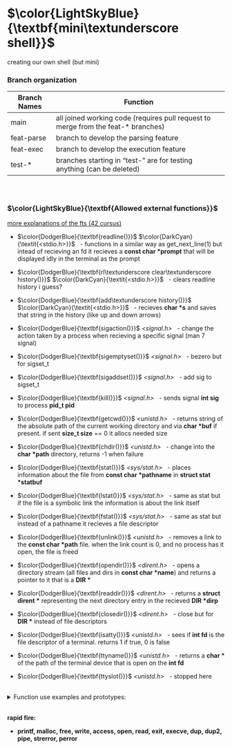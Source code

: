 # $\color{LightSkyBlue}{\textbf{mini\textunderscore shell}}$
creating our own shell (but mini)

### Branch organization
| Branch Names	| Function			|
| --------		| --------			|
| main			| all joined working code (requires pull request to merge from the feat-* branches)|
| feat-parse	| branch to develop the parsing feature		|
| feat-exec		| branch to develop the execution feature	|
| test-*		| branches starting in “test-” are for testing anything (can be deleted)	|

### <br>
### $\color{LightSkyBlue}{\textbf{Allowed external functions}}$

[more explanations of the fts (42 cursus)](https://42-cursus.gitbook.io/guide/rank-03/minishell/functions)

* $\color{DodgerBlue}{\textbf{readline()}}$ $\color{DarkCyan}{\textit{<stdio.h>}}$ &nbsp; - functions in a similar way as get_next_line(1) but intead of recieving an fd it recieves a **const char \*prompt** that will be displayed idly in the terminal as the prompt

* $\color{DodgerBlue}{\textbf{rl\textunderscore clear\textunderscore history()}}$  $\color{DarkCyan}{\textit{<stdio.h>}}$ &nbsp; - clears readline history i guess?

* $\color{DodgerBlue}{\textbf{add\textunderscore history()}}$ $\color{DarkCyan}{\textit{<stdio.h>}}$ &nbsp; - recieves **char \*s** and saves that string in the history (like up and down arrows)

* $\color{DodgerBlue}{\textbf{sigaction()}}$ _<signal.h>_ &nbsp; - change the action taken by a process when recieving a specific signal (man 7 signal)

* $\color{DodgerBlue}{\textbf{sigemptyset()}}$ _<signal.h>_ &nbsp; - bezero but for sigset_t

* $\color{DodgerBlue}{\textbf{sigaddset()}}$ _<signal.h>_ &nbsp; - add sig to sigset_t

* $\color{DodgerBlue}{\textbf{kill()}}$ _<signal.h>_ &nbsp; - sends signal **int sig** to process **pid_t pid**

* $\color{DodgerBlue}{\textbf{getcwd()}}$ _<unistd.h>_ &nbsp; - returns string of the absolute path of the current working directory and via **char \*buf** if present. if sent **size_t size** == 0 it allocs needed size  

* $\color{DodgerBlue}{\textbf{chdir()}}$ _<unistd.h>_ &nbsp; - change into the **char \*path** directory, returns -1 when failure

* $\color{DodgerBlue}{\textbf{stat()}}$ _<sys/stat.h>_ &nbsp; -  places information about the file from  **const char \*pathname** in **struct stat \*statbuf** 

* $\color{DodgerBlue}{\textbf{lstat()}}$ _<sys/stat.h>_ &nbsp; - same as stat but if the file is a symbolic link the information is about the link itself

* $\color{DodgerBlue}{\textbf{fstat()}}$ _<sys/stat.h>_ &nbsp; - same as stat but instead of a pathname it recieves a file descriptor

* $\color{DodgerBlue}{\textbf{unlink()}}$ _<unistd.h>_ &nbsp; - removes a link to the **const char \*path** file. when the link count is 0, and no process has it open, the file is freed

* $\color{DodgerBlue}{\textbf{opendir()}}$ _<dirent.h>_ &nbsp; - opens a directory stream (all files and dirs in **const char \*name**) and returns a pointer to it that is a **DIR \***

* $\color{DodgerBlue}{\textbf{readdir()}}$ _<dirent.h>_ &nbsp; - returns a **struct dirent \*** representing the next directory entry in the recieved **DIR \*dirp**

* $\color{DodgerBlue}{\textbf{closedir()}}$ _<dirent.h>_ &nbsp; - close but for **DIR \*** instead of file descriptors

* $\color{DodgerBlue}{\textbf{isatty()}}$ _<unistd.h>_ &nbsp; - sees if **int fd** is the file descriptor of a terminal. returns 1 if true, 0 is false

* $\color{DodgerBlue}{\textbf{ttyname()}}$ _<unistd.h>_ &nbsp; - returns a **char \*** of the path of the terminal device that is open on the **int fd**

* $\color{DodgerBlue}{\textbf{ttyslot()}}$ _<unistd.h>_ &nbsp; - stopped here

<br>
<details>
<summary> Function use examples and prototypes:</summary>
<br>

* **readline() _<stdio.h>_ -** functions in a similar way as get_next_line(1) but intead of recieving an fd it recieves a **const char \*prompt** that will be displayed idly in the terminal as the prompt

* **rl_clear_history() _<stdio.h>_ -** clears readline history i guess?

* **add_history() _<stdio.h>_ -** recieves **char \*s** and saves that string in the history (like up and down arrows)

* **sigaction() _<signal.h>_ -** change the action taken by a process when recieving a specific signal (man 7 signal)

* **sigemptyset() _<signal.h>_ -** bezero but for sigset_t

* **sigaddset() _<signal.h>_ -** add sig to sigset_t

* **kill() _<signal.h>_ -** sends signal **int sig** to process **pid_t pid**

* **getcwd() _<unistd.h>_ -** returns string of the absolute path of the current working directory and via **char \*buf** if present. if sent **size_t size** == 0 it allocs needed size  

* **int chdir(const char \*path);** 
	```		c
	int ret = chdir("Inc/libft");
	if (ret == -1)
		// error
	if (ret == 0)
		// success
	```
</details>

<br>**rapid fire:**
* **printf, malloc, free, write, access, open, read, exit, execve, dup, dup2, pipe, strerror, perror**